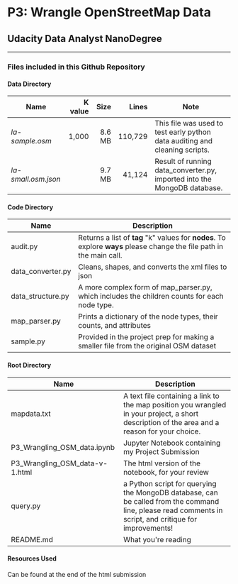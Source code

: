# P3: Wrangle OpenStreetMap Data
## Udacity Data Analyst NanoDegree
___
### Files included in this Github Repository

#### Data Directory

Name | K value | Size | Lines | Note
---|---:|---:|---:|---|
*la-sample.osm* | 1,000 | 8.6 MB | 110,729 | This file was used to test early python data auditing and cleaning scripts.
*la-small.osm.json* |  | 9.7 MB | 41,124 | Result of running data_converter.py, imported into the MongoDB database.

#### Code Directory

Name | Description
---|---
audit.py | Returns a list of **tag** "k" values for **nodes**. To explore **ways** please change the file path in the main call.
data_converter.py | Cleans, shapes, and converts the xml files to json
data_structure.py | A more complex form of map_parser.py, which includes the children counts for each node type.
map_parser.py | Prints a dictionary of the node types, their counts, and attributes
sample.py | Provided in the project prep for making a smaller file from the original OSM dataset

#### Root Directory

Name | Description
---|---
mapdata.txt | A text file containing a link to the map position you wrangled in your project, a short description of the area and a reason for your choice.
P3_Wrangling_OSM_data.ipynb | Jupyter Notebook containing my Project Submission
P3_Wrangling_OSM_data-v-1.html | The html version of the notebook, for your review
query.py | a Python script for querying the MongoDB database, can be called from the command line, please read comments in script, and critique for improvements!
README.md | What you're reading

#### Resources Used
Can be found at the end of the html submission